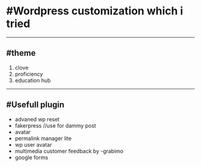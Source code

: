 #Wordpress customization which i tried
==================================

---
#theme
---
1. clove
 2. proficiency
 3. education hub

---
#Usefull plugin 
---
* advaned wp reset
* fakerpress //use for dammy post
* avatar
* permalink manager lite
* wp user avatar
* multimedia customer feedback by -grabimo
* google forms

